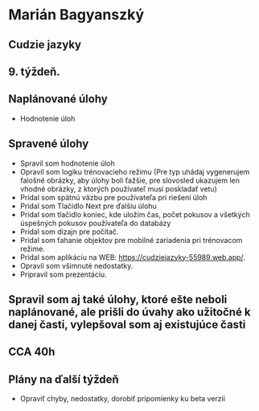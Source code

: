 # Marián Bagyanszký # 

## Cudzie jazyky ##

## 9. týždeň. ##

## Naplánované úlohy ##

* Hodnotenie úloh

## Spravené úlohy ##

* Spravil som hodnotenie úloh
* Opravil som logiku trénovacieho režimu (Pre typ uhádaj vygenerujem falošné obrázky, aby úlohy boli ťažšie, pre slovosled ukazujem len vhodné obrázky, 
z ktorých používateľ musí poskladať vetu)
* Pridal som spätnú väzbu pre používateľa pri riešení úloh
* Pridal som Tlačidlo Next pre ďalšiu úlohu
* Pridal som tlačidlo koniec, kde uložím čas, počet pokusov a všetkých úspešných pokusov používateľa do databázy
* Pridal som dizajn pre počítač.
* Pridal som ťahanie objektov pre mobilné zariadenia pri trénovacom režime.
* Pridal som aplikáciu na WEB: https://cudziejazyky-55989.web.app/.
* Opravil som všimnuté nedostatky.
* Pripravil som prezentáciu.


## Spravil som aj také úlohy, ktoré ešte neboli naplánované, ale prišli do úvahy ako užitočné k danej časti, vylepšoval som aj existujúce časti ##

## CCA 40h ##

## Plány na ďalší týždeň ##

* Opraviť chyby, nedostatky, dorobiť pripomienky ku beta verzii

